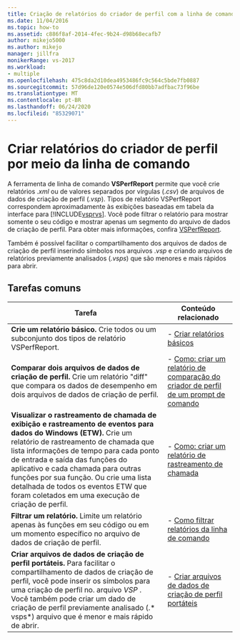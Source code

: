 ```yaml
---
title: Criação de relatórios do criador de perfil com a linha de comando | Microsoft Docs
ms.date: 11/04/2016
ms.topic: how-to
ms.assetid: c886f8af-2014-4fec-9b24-d98b68ecafb7
author: mikejo5000
ms.author: mikejo
manager: jillfra
monikerRange: vs-2017
ms.workload:
- multiple
ms.openlocfilehash: 475c8da2d10dea4953486fc9c564c5bde7fb0887
ms.sourcegitcommit: 57d96de120e0574e506dfd80bb7adfbac73f96be
ms.translationtype: MT
ms.contentlocale: pt-BR
ms.lasthandoff: 06/24/2020
ms.locfileid: "85329071"
---
```

# <a name="create-profiler-reports-from-the-command-line"></a>Criar relatórios do criador de perfil por meio da linha de comando
A ferramenta de linha de comando **VSPerfReport** permite que você crie relatórios .*xml* ou de valores separados por vírgulas (.*csv*) de arquivos de dados de criação de perfil (.*vsp*). Tipos de relatório VSPerfReport correspondem aproximadamente às exibições baseadas em tabela da interface para [!INCLUDE[vsprvs](../code-quality/includes/vsprvs_md.md)]. Você pode filtrar o relatório para mostrar somente o seu código e mostrar apenas um segmento do arquivo de dados de criação de perfil. Para obter mais informações, confira [VSPerfReport](../profiling/vsperfreport.md).

 Também é possível facilitar o compartilhamento dos arquivos de dados de criação de perfil inserindo símbolos nos arquivos .*vsp* e criando arquivos de relatórios previamente analisados (.*vsps*) que são menores e mais rápidos para abrir.

## <a name="common-tasks"></a>Tarefas comuns

|Tarefa|Conteúdo relacionado|
|----------|---------------------|
|**Crie um relatório básico.** Crie todos ou um subconjunto dos tipos de relatório VSPerfReport.|-   [Criar relatórios básicos](../profiling/creating-basic-profiling-reports-from-the-command-line.md)|
|**Comparar dois arquivos de dados de criação de perfil.** Crie um relatório "diff" que compara os dados de desempenho em dois arquivos de dados de criação de perfil.|-   [Como: criar um relatório de comparação do criador de perfil de um prompt de comando](../profiling/how-to-create-a-profiler-comparison-report-from-a-command-prompt.md)|
|**Visualizar o rastreamento de chamada de exibição e rastreamento de eventos para dados do Windows (ETW).** Crie um relatório de rastreamento de chamada que lista informações de tempo para cada ponto de entrada e saída das funções do aplicativo e cada chamada para outras funções por sua função. Ou crie uma lista detalhada de todos os eventos ETW que foram coletados em uma execução de criação de perfil.|-   [Como: criar um relatório de rastreamento de chamada](../profiling/how-to-create-a-profiling-tools-call-trace-report.md)|
|**Filtrar um relatório.** Limite um relatório apenas às funções em seu código ou em um momento específico no arquivo de dados de criação de perfil.|-   [Como filtrar relatórios da linha de comando](../profiling/how-to-filter-reports-from-the-command-line.md)|
|**Criar arquivos de dados de criação de perfil portáteis.** Para facilitar o compartilhamento de dados de criação de perfil, você pode inserir os símbolos para uma criação de perfil no. arquivo *VSP* . Você também pode criar um dado de criação de perfil previamente analisado (.* vsps*) arquivo que é menor e mais rápido de abrir.|-   [Criar arquivos de dados de criação de perfil portáteis](../profiling/creating-portable-profiling-data-files-from-the-command-line.md)|
